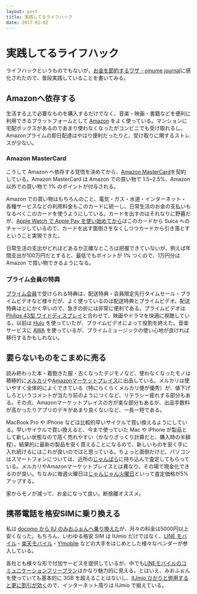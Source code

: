 ```yaml
---
layout: post
title: 実践してるライフハック
date: 2017-01-02
---
```


# 実践してるライフハック

ライフハックというものでもないが、[お金を節約するワザ - oinume journal](http://oinume.hatenablog.com/entry/techniques-to-save-money)に感化されたので、普段実践していることを書いてみる。

## Amazonへ依存する

生活する上で必要なものを購入するだけでなく、音楽・映画・書籍などを便利に利用できるプラットフォームとして [Amazon](https://www.amazon.co.jp/) をよく使っている。マンションに宅配ボックスがあるのであまり使わなくなったがコンビニでも受け取れるし、Amazonプライムの即日配達はやはり便利だったりと、受け取りに関するストレスが少ない。

### Amazon MasterCard

こうして Amazon へ依存する覚悟を決めてから、[Amazon MasterCard](https://www.amazon.co.jp/b?node=3036192051)を契約している。Amazon MasterCard は Amazon での買い物で 1.5~2.5%、Amazon 以外での買い物で 1% のポイントが付与される。

Amazon での買い物はもちろんのこと、電気・ガス・水道・インターネット・各種サービスなどの利用料金もこのカードに統一し、日常生活のお金の支払いもなるべくこのカードを使うようにしている。カードを出すのはそれなりに野暮だが、[Apple Watch で Apple Pay を使い始めてから](/posts/2016/apple-watch-series-2.html)はこのカードから Suica へのチャージしているので、カードを出す面倒さをなくしつつカードから引き落とすということ実現できた。

日常生活の支出がどれほどあるか正確なところは把握できていないが、例えば年間支出が100万円だとすると、最低でもポイントが 1% つくので、1万円分は Amazon で買い物できるようになる。

### プライム会員の特典

[プライム会員](https://www.amazon.co.jp/gp/prime)で受けられる特典は、配送特典・会員限定先行タイムセール・プライムビデオなど様々だが、よく使っているのは配送特典とプライムビデオ。配送特典はとにかく早いので、急ぎの折には非常に便利である。プライムビデオは[Philips 43型 ワイドディスプレイ](/posts/2016/philips-display-43inch-4k.html)と合わせて、映画やドラマを快適に視聴している。以前は [Hulu](http://www.hulu.jp/) を使っていたが、プライムビデオによって役割を終えた。音楽サービスに [AWA](http://awa.fm/) を使っているが、プライムミュージックの使い心地が良ければ移行するかもしれない。

## 要らないものをこまめに売る

読み終わった本・着飽きた服・古くなったデジモノなど、使わなくなったモノは積極的に[メルカリ](https://www.mercari.com/jp/)や[Amazonマーケットプレイス](https://www.amazon.co.jp/b?node=2283856051)に出品している。メルカリは使いやすく全体的によくできている（特にらくらくメルカリ便が優秀）が、値下げしろというコメントが当たり前のようにつくなど、リテラシー疲れする部分もある。その点、Amazonマーケットプレイスの方が楽な部分もあるが、出品手数料が高かったりアプリのデキがあまり良くないなど、一長一短である。

MacBook Pro や iPhone などは比較的早いサイクルで買い換えるようにしている。早いサイクルで買い換えると、今まで使っていた Mac や iPhone が製品として新しい状態なので高く売れやすい（かなりざっくり計算だと、購入時の半額程）。結果的に最新の製品を安く買えることになるので、新しいものを安く手に入れ続けるにはこれが良いのではと思っている。ちょっと面倒だけど。パソコンはスマートフォンについては、近所の[じゃんぱら](http://www.janpara.co.jp/)に持ち込んで査定してもらっている。メルカリやAmazonマーケットプレイスとは異なり、その場で現金化できるのが良い。ちなみに毎週火曜日は[じゃんじゃん火曜日](http://www.janpara.co.jp/contents/janjan/)といって査定価格が5%アップする。

家からモノが減って、お金になって良い。断捨離オススメ。

## 携帯電話を格安SIMに乗り換える

私は [docomo から IIJ のみおふぉんへ乗り換えた](/posts/2015/update-mobile-phone.html)が、月々の料金は5000円以上安くなった。もちろん、いわゆる格安 SIM は IIJmio だけではなく、[LINE モバイル](https://mobile.line.me/)・[楽天モバイル](http://mobile.rakuten.co.jp/)・[Y!mobile](https://www.ymobile.jp/store/sim/) などの大手をはじめとした様々なベンダーが参入している。

各社とも様々な形で付加サービスを提供しているが、中でも[LINEモバイルのコミュニケーションフリープラン](https://mobile.line.me/plan/communication-free/)はかなり魅力的に見える。とはいえ、みおふぉんを使っていても基本的に 3GB を超えることはないし、[IIJmio ひかりと併用すると更に割引が効く](https://www.iijmio.jp/imh/miowari.jsp)ので、インターネット周りは IIJmio で揃えている。
